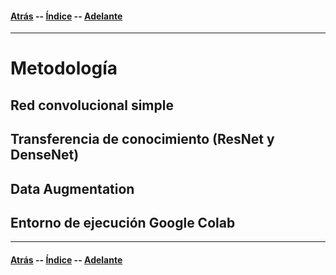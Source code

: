 #### [Atrás](introduccion.md) -- [Índice](index.md) -- [Adelante](datos.md)
***

# Metodología

## Red convolucional simple

## Transferencia de conocimiento (ResNet y DenseNet)

## Data Augmentation

## Entorno de ejecución Google Colab

***
#### [Atrás](introduccion.md) -- [Índice](index.md) -- [Adelante](datos.md)
